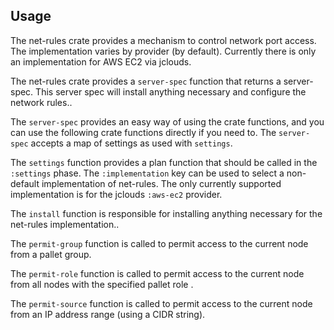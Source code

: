 ## Usage

The net-rules crate provides a mechanism to control network port
access.  The implementation varies by provider (by default).
Currently there is only an implementation for AWS EC2 via jclouds.

The net-rules crate provides a `server-spec` function that returns a
server-spec. This server spec will install anything necessary and
configure the network rules..

The `server-spec` provides an easy way of using the crate functions,
and you can use the following crate functions directly if you need to.
The `server-spec` accepts a map of settings as used with `settings`.

The `settings` function provides a plan function that should be called
in the `:settings` phase.  The `:implementation` key can be used to
select a non-default implementation of net-rules.  The only currently
supported implementation is for the jclouds `:aws-ec2` provider.

The `install` function is responsible for installing anything
necessary for the net-rules implementation..

The `permit-group` function is called to permit access to the current
node from a pallet group.

The `permit-role` function is called to permit access to the current
node from all nodes with the specified pallet role .

The `permit-source` function is called to permit access to the current
node from an IP address range (using a CIDR string).
